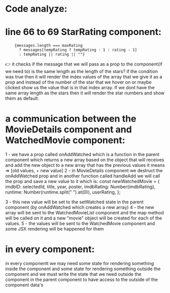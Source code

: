<!-- @format -->

# Code analyze:

# line 66 to 69 StarRating component:

        {messages.length === maxRating
          ? messages[tempRating ? tempRating - 1 : rating - 1]
          : tempRating || rating || ""}

👉 it checks if the message that we will pass as a prop to the component(if we need to) is the same length as the length of the stars?
if the condition was true then it will render the index values of the array that we give it as a prop and instead of the number of the star that we hover on or maybe clicked show us the value that is in that index array. If we dont have the same array length as the stars then it will render the star numbers and show them as default.

# a communication between the MovieDetails component and WatchedMovie component:

1 - we have a prop called onAddWatched which is a function in the parent component which returns a new array based on the object that will receives and add the new object to a new array that has the previous values it means => [old values, + new value]
2 - in MovieDetails component we destruct the onAddWatched prop and in another function called handleAdd we will call the prop and save a new value to it which is:
const newWatchedMovie = {
imdbID: selectedId,
title,
year,
poster,
imdbRating: Number(imdbRating),
runtime: Number(runtime.split(" ").at(0)),
userRating,
};

3 - this new value will be set to the setWatched state in the parent component (by onAddWatched which creates a new array)
4 - the new array will be sent to the WatchedMovieList component and the map method will be called on it and a new "movie" object will be created for each of the values.
5 - the values will be sent to the WatchedMovie component and some JSX rendering will be happened for them

# in every component:

in every componentt we may need some state for rendering something inside the component and some state for rendering something outside the component and we must write the state that we need outside the component in the parent component to have access to the outside of the component data's

